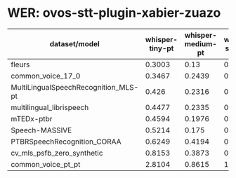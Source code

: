 
# WER: ovos-stt-plugin-xabier-zuazo
|dataset/model|whisper-tiny-pt|whisper-medium-pt|whisper-small-pt|whisper-base-pt|whisper-large-v3-pt|
|-|-|-|-|-|-|
| fleurs | 0.3003 | 0.13 | 0.1707 | 0.223 | N/A |
| common_voice_17_0 | 0.3467 | 0.2439 | 0.1821 | N/A | N/A |
| MultiLingualSpeechRecognition_MLS-pt | 0.426 | 0.2316 | 0.2674 | 0.4242 | N/A |
| multilingual_librispeech | 0.4477 | 0.2335 | 0.2685 | 0.3768 | 0.0761 |
| mTEDx-ptbr | 0.4594 | 0.1976 | 0.2503 | N/A | N/A |
| Speech-MASSIVE | 0.5214 | 0.175 | 0.2155 | N/A | 0.1038 |
| PTBRSpeechRecognition_CORAA | 0.6249 | 0.4194 | 0.3223 | N/A | 0.0556 |
| cv_mls_psfb_zero_synthetic | 0.8153 | 0.3873 | 0.4358 | N/A | 0.3785 |
| common_voice_pt_pt | 2.8104 | 0.8615 | 1.2372 | N/A | 0.434 |